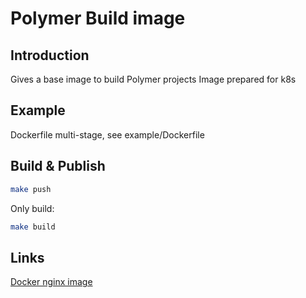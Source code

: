 # Polymer Build image

## Introduction

Gives a base image to build Polymer projects
Image prepared for k8s

## Example

Dockerfile multi-stage, see example/Dockerfile

## Build & Publish

```sh
make push
```

Only build:

```bash
make build
```

## Links

[Docker nginx image](https://stackoverflow.com/questions/55270099/how-do-i-build-a-custom-nginxalpine-based-container-listening-on-port-other-tha)

